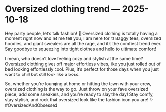 # Oversized clothing trend — 2025-10-18

Hey party people, let’s talk fashion! 🌟 Oversized clothing is totally having a moment right now and let me tell you, I am here for it! Baggy tees, oversized hoodies, and giant sweaters are all the rage, and it’s the comfiest trend ever. Say goodbye to squeezing into tight clothes and hello to ultimate comfort!

I mean, who doesn’t love feeling cozy and stylish at the same time? Oversized clothing gives off major effortless vibes, like you just rolled out of bed looking effortlessly cool. Plus, it’s perfect for those days when you just want to chill but still look like a boss.

So, whether you’re lounging at home or hitting the town with your crew, oversized clothing is the way to go. Just throw on your fave oversized piece, add some sneakers, and you’re ready to slay the day! Stay comfy, stay stylish, and rock that oversized look like the fashion icon you are! ✨ #OversizedAndObsessed